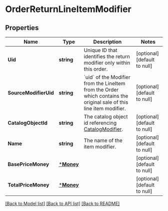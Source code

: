 # OrderReturnLineItemModifier

## Properties
Name | Type | Description | Notes
------------ | ------------- | ------------- | -------------
**Uid** | **string** | Unique ID that identifies the return modifier only within this order. | [optional] [default to null]
**SourceModifierUid** | **string** | &#x60;uid&#x60; of the Modifier from the LineItem from the Order which contains the original sale of this line item modifier. | [optional] [default to null]
**CatalogObjectId** | **string** | The catalog object id referencing [CatalogModifier](#type-catalogmodifier). | [optional] [default to null]
**Name** | **string** | The name of the item modifier. | [optional] [default to null]
**BasePriceMoney** | [***Money**](Money.md) |  | [optional] [default to null]
**TotalPriceMoney** | [***Money**](Money.md) |  | [optional] [default to null]

[[Back to Model list]](../README.md#documentation-for-models) [[Back to API list]](../README.md#documentation-for-api-endpoints) [[Back to README]](../README.md)

